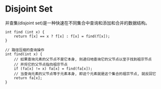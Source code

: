 # Disjoint Set

并查集(disjoint set)是一种快速在不同集合中查询和添加和合并的数据结构。

```
int find (int x) {
    return f[x] == x ? f[x] : f[x] = find(f[x]);
}
```

```
// 路径压缩的查询操作
int find(int x) {
    // 如果查询元素的父节点不是它本身, 则递归地查询它的父节点以至于找到祖宗节点
    // 并将它的父节点指向祖宗节点
    if (fa[x] != x) fa[x] = find(fa[x]);
    // 当查询元素的父节点等于元素本身, 即这个元素就是这个集合的祖宗节点, 就反回它
    return fa[x];
}
```
